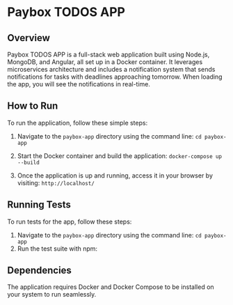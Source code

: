 # Paybox TODOS APP

## Overview
Paybox TODOS APP is a full-stack web application built using Node.js, MongoDB, and Angular, all set up in a Docker container. It leverages microservices architecture and includes a notification system that sends notifications for tasks with deadlines approaching tomorrow. When loading the app, you will see the notifications in real-time.

## How to Run
To run the application, follow these simple steps:

1. Navigate to the `paybox-app` directory using the command line:
`cd paybox-app`

2. Start the Docker container and build the application:
`docker-compose up --build`
3. Once the application is up and running, access it in your browser by visiting:
`http://localhost/`
## Running Tests
To run tests for the app, follow these steps:

1. Navigate to the `paybox-app` directory using the command line:
   `cd paybox-app`
2. Run the test suite with npm:
## Dependencies
The application requires Docker and Docker Compose to be installed on your system to run seamlessly.
